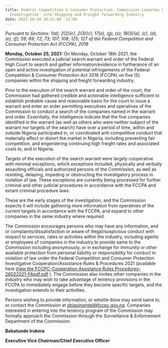 ```yaml
---
title: Federal Competition & Consumer Protection  Commission Launches Cartel and other  Anti-Competitive  Conduct
  Investigation  into Shipping and Freight forwarding Industry
date: 2021-10-24 10:31:00 -11:00
---
```


*Pursuant to Sections: 1(d); 2(2)(c), 2(3)(c); 17(e), (g), (s); 18(3)(a), (c), (d), (e), (f); 59; 69; 72; 73;
107; 108; 125; 127 of the Federal Competition and Consumer Protection Act (FCCPA), 2018*
 
**Monday, October 25, 2021:** On Monday, October 18th 2021, the Commission executed a judicial search warrant and order of the Federal High Court to search and gather information/evidence in furtherance of an open and active investigation of potential infringements of the Federal Competition & Consumer Protection Act 2018 (FCCPA) on five (5) companies within the shipping and freight forwarding industry. 


Prior to the execution of the search warrant and order of the court, the Commission had gathered credible and actionable intelligence sufficient to establish probable cause and reasonable basis for the court to issue a warrant and enter an order permitting executives and operatives of the Commission to conduct a search of the companies named in the warrant and order. Essentially, the intelligence indicate that the five companies identified in the warrant (as well as others who were neither subject of the warrant nor targets of the search) have over a period of time, within and outside Nigeria participated in, or coordinated anti-competitive conduct that materially affect or distort the market in Nigeria, including preventing fair competition, and engendering continuing high freight rates and associated costs to, and in Nigeria. 



Targets of the execution of the search warrant were largely cooperative with minimal exceptions, which exceptions included, physically and verbally assaulting officials and authorized persons of the Commission, as well as resisting, delaying, impeding or obstructing the investigatory process in violation of law. These exceptions are currently being processed for further criminal and other judicial procedures in accordance with the FCCPA and extant criminal procedure laws.  



These are the early stages of the investigation, and the Commission expects it will include gathering more information from operatives of the current targets in accordance with the FCCPA, and expand to other companies in the same industry where required.



The Commission encourages persons who may have any information, and or complaints/dissatisfaction or aware of illegal/suspicious conduct with respect to services, rates or activities within the industry, including agents or employees of companies in the industry to provide same to the Commission including anonymously, or in exchange for immunity or other available protection from personal liability or responsibility for conduct in violation of law under the Federal Competition and Consumer Protection Investigative Cooperation/Assistance Rules & Procedures 2021 (available here [ View the FCCPC-Cooperation Assistance Rules Procedures-26022021-FApdf.pdf](/uploads/FCCPC-Cooperation_Assistance%20Rules_Procedures-26022021-FApdf.pdf) ). The Commission also invites other companies in the industry who may wish to take advantage of leniency provisions in the FCCPA to immediately engage before they become specific targets, and the investigation extends to their activities. 


Persons wishing to provide information, or whistle-blow may send same to, or contact the Commission at shippingintel@fccpc.gov.ng. Companies interested in entering into the leniency program of the Commission may formally approach the Commission through the Surveillance & Enforcement Department of the Commission.


**Babatunde Irukera**

**Executive Vice Chairman/Chief Executive Officer**